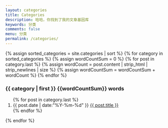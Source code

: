 ```yaml
---
layout: categories
title: Categories
description: 哈哈，你找到了我的文章基因库
keywords: 分类
comments: false
menu: 分类
permalink: /categories/
---
```


<section class="container posts-content">
{% assign sorted_categories = site.categories | sort %}
{% for category in sorted_categories %}
	{% assign wordCountSum = 0 %}
	{% for post in category.last %}
		{% assign wordCount = post.content | strip_html | strip_newlines | size %}
		{% assign wordCountSum = wordCountSum + wordCount %}
	{% endfor %}
	<h3 id="{{ category[0] }}">{{ category | first }} {{wordCountSum}} words</h3>
	<ol class="posts-list">
	{% for post in category.last %}
	<li class="posts-list-item">
	<span class="posts-list-meta">{{ post.date | date:"%Y-%m-%d" }}</span>
	<a class="posts-list-name" href="{{ site.url }}{{ post.url }}">{{ post.title }}</a>
	</li>
{% endfor %}
</ol>
{% endfor %}
</section>
<!-- /section.content -->
